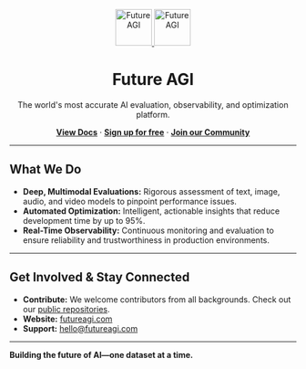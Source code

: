 <!-- Placeholder for a future Hero Banner -->
<p align="center">
  <a href="https://futureagi.com">
    <img src="https://raw.githubusercontent.com/future-agi/.github/main/profile/logo-light-mode.png#gh-light-mode-only" alt="Future AGI" height="64">
    <img src="https://raw.githubusercontent.com/future-agi/.github/main/profile/logo-dark-mode.png#gh-dark-mode-only" alt="Future AGI" height="64">
  </a>
</p>
<h1 align="center">Future AGI</h1>
<p align="center">
  The world's most accurate AI evaluation, observability, and optimization platform.
</p>
<p align="center">
  <a href="https://docs.futureagi.com"><strong>View Docs</strong></a> ·
  <a href="https://app.futureagi.com"><strong>Sign up for free</strong></a> ·
  <a href="https://join.slack.com/t/future-agi/shared_invite/zt-3gqwrdf2p-4oj1LVPqkQIoiS_OSrFL2A"><strong>Join our Community</strong></a>
</p>

---

## What We Do

- **Deep, Multimodal Evaluations:** Rigorous assessment of text, image, audio, and video models to pinpoint performance issues.
- **Automated Optimization:** Intelligent, actionable insights that reduce development time by up to 95%.
- **Real-Time Observability:** Continuous monitoring and evaluation to ensure reliability and trustworthiness in production environments.

---

## Get Involved & Stay Connected

- **Contribute:** We welcome contributors from all backgrounds. Check out our [public repositories](https://github.com/orgs/future-agi/repositories).
- **Website:** [futureagi.com](https://futureagi.com)
- **Support:** [hello@futureagi.com](mailto:hello@futureagi.com)

---

**Building the future of AI—one dataset at a time.**

